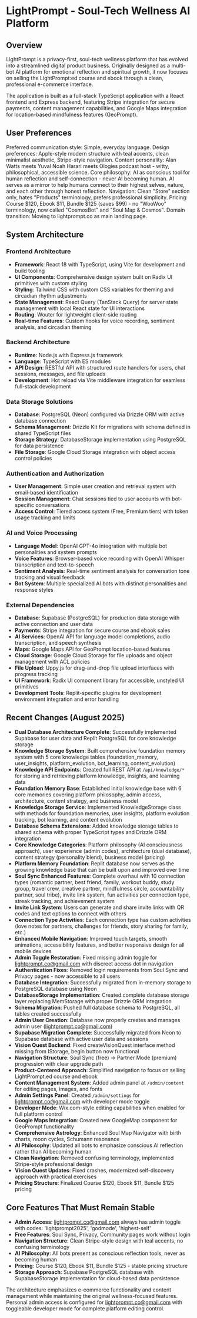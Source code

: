 # LightPrompt - Soul-Tech Wellness AI Platform

## Overview

LightPrompt is a privacy-first, soul-tech wellness platform that has evolved into a streamlined digital product business. Originally designed as a multi-bot AI platform for emotional reflection and spiritual growth, it now focuses on selling the LightPrompt:ed course and ebook through a clean, professional e-commerce interface.

The application is built as a full-stack TypeScript application with a React frontend and Express backend, featuring Stripe integration for secure payments, content management capabilities, and Google Maps integration for location-based mindfulness features (GeoPrompt).

## User Preferences

Preferred communication style: Simple, everyday language.
Design preferences: Apple-style modern structure with teal accents, clean minimalist aesthetic, Stripe-style navigation.
Content personality: Alan Watts meets Yuval Noah Harari meets Ologies podcast host - witty, philosophical, accessible science.
Core philosophy: AI as conscious tool for human reflection and self-connection - never AI becoming human. AI serves as a mirror to help humans connect to their highest selves, nature, and each other through honest reflection.
Navigation: Clean "Store" section only, hates "Products" terminology, prefers professional simplicity.
Pricing: Course $120, Ebook $11, Bundle $125 (saves $99) - no "WooWoo" terminology, now called "CosmosBot" and "Soul Map & Cosmos".
Domain transition: Moving to lightprompt.co as main landing page.

## System Architecture

### Frontend Architecture
- **Framework**: React 18 with TypeScript, using Vite for development and build tooling
- **UI Components**: Comprehensive design system built on Radix UI primitives with custom styling
- **Styling**: Tailwind CSS with custom CSS variables for theming and circadian rhythm adjustments
- **State Management**: React Query (TanStack Query) for server state management with local React state for UI interactions
- **Routing**: Wouter for lightweight client-side routing
- **Real-time Features**: Custom hooks for voice recording, sentiment analysis, and circadian theming

### Backend Architecture  
- **Runtime**: Node.js with Express.js framework
- **Language**: TypeScript with ES modules
- **API Design**: RESTful API with structured route handlers for users, chat sessions, messages, and file uploads
- **Development**: Hot reload via Vite middleware integration for seamless full-stack development

### Data Storage Solutions
- **Database**: PostgreSQL (Neon) configured via Drizzle ORM with active database connection
- **Schema Management**: Drizzle Kit for migrations with schema defined in shared TypeScript files
- **Storage Strategy**: DatabaseStorage implementation using PostgreSQL for data persistence
- **File Storage**: Google Cloud Storage integration with object access control policies

### Authentication and Authorization
- **User Management**: Simple user creation and retrieval system with email-based identification
- **Session Management**: Chat sessions tied to user accounts with bot-specific conversations
- **Access Control**: Tiered access system (Free, Premium tiers) with token usage tracking and limits

### AI and Voice Processing
- **Language Model**: OpenAI GPT-4o integration with multiple bot personalities and system prompts
- **Voice Features**: Browser-based voice recording with OpenAI Whisper transcription and text-to-speech
- **Sentiment Analysis**: Real-time sentiment analysis for conversation tone tracking and visual feedback
- **Bot System**: Multiple specialized AI bots with distinct personalities and response styles

### External Dependencies

- **Database**: Supabase (PostgreSQL) for production data storage with active connection and user data
- **Payments**: Stripe integration for secure course and ebook sales
- **AI Services**: OpenAI API for language model completions, audio transcription, and speech synthesis
- **Maps**: Google Maps API for GeoPrompt location-based features
- **Cloud Storage**: Google Cloud Storage for file uploads and object management with ACL policies
- **File Upload**: Uppy.js for drag-and-drop file upload interfaces with progress tracking
- **UI Framework**: Radix UI component library for accessible, unstyled UI primitives
- **Development Tools**: Replit-specific plugins for development environment integration and error handling

## Recent Changes (August 2025)

- **Dual Database Architecture Complete**: Successfully implemented Supabase for user data and Replit PostgreSQL for core knowledge storage
- **Knowledge Storage System**: Built comprehensive foundation memory system with 5 core knowledge tables (foundation_memory, user_insights, platform_evolution, bot_learning, content_evolution)
- **Knowledge API Endpoints**: Created full REST API at `/api/knowledge/*` for storing and retrieving platform knowledge, insights, and learning data
- **Foundation Memory Base**: Established initial knowledge base with 6 core memories covering platform philosophy, admin access, architecture, content strategy, and business model
- **Knowledge Storage Service**: Implemented KnowledgeStorage class with methods for foundation memories, user insights, platform evolution tracking, bot learning, and content evolution
- **Database Schema Extensions**: Added knowledge storage tables to shared schema with proper TypeScript types and Drizzle ORM integration
- **Core Knowledge Categories**: Platform philosophy (AI consciousness approach), user experience (admin codes), architecture (dual database), content strategy (personality blend), business model (pricing)
- **Platform Memory Foundation**: Replit database now serves as the growing knowledge base that can be built upon and improved over time
- **Soul Sync Enhanced Features**: Complete overhaul with 10 connection types (romantic partner, best friend, family, workout buddy, study group, travel crew, creative partner, mindfulness circle, accountability partner, soul tribe), invite link system, fun activities per connection type, streak tracking, and achievement system
- **Invite Link System**: Users can generate and share invite links with QR codes and text options to connect with others
- **Connection Type Activities**: Each connection type has custom activities (love notes for partners, challenges for friends, story sharing for family, etc.)
- **Enhanced Mobile Navigation**: Improved touch targets, smooth animations, accessibility features, and better responsive design for all mobile devices
- **Admin Toggle Restoration**: Fixed missing admin toggle for lightprompt.co@gmail.com with discreet access dot in navigation
- **Authentication Fixes**: Removed login requirements from Soul Sync and Privacy pages - now accessible to all users
- **Database Integration**: Successfully migrated from in-memory storage to PostgreSQL database using Neon
- **DatabaseStorage Implementation**: Created complete database storage layer replacing MemStorage with proper Drizzle ORM integration  
- **Schema Migration**: Pushed full database schema to PostgreSQL, all tables created successfully
- **Admin User Creation**: Database now properly creates and manages admin user (lightprompt.co@gmail.com)
- **Supabase Migration Complete**: Successfully migrated from Neon to Supabase database with active user data and sessions
- **Vision Quest Backend**: Fixed createVisionQuest interface method missing from IStorage, begin button now functional
- **Navigation Structure**: Soul Sync (free) → Partner Mode (premium) progression with clear upgrade path
- **Product-Centered Approach**: Simplified navigation to focus on selling LightPrompt:ed course and ebook
- **Content Management System**: Added admin panel at `/admin/content` for editing pages, images, and fonts
- **Admin Settings Panel**: Created `/admin/settings` for lightprompt.co@gmail.com with developer mode toggle
- **Developer Mode**: Wix.com-style editing capabilities when enabled for full platform control
- **Google Maps Integration**: Created new GoogleMap component for GeoPrompt functionality
- **Comprehensive Astrology**: Enhanced Soul Map Navigator with birth charts, moon cycles, Schumann resonance
- **AI Philosophy**: Updated all bots to emphasize conscious AI reflection rather than AI becoming human
- **Clean Navigation**: Removed confusing terminology, implemented Stripe-style professional design
- **Vision Quest Updates**: Fixed crashes, modernized self-discovery approach with practical exercises
- **Pricing Structure**: Finalized Course $120, Ebook $11, Bundle $125 pricing

## Core Features That Must Remain Stable

- **Admin Access**: lightprompt.co@gmail.com always has admin toggle with codes: 'lightprompt2025', 'godmode', 'highest-self'
- **Free Features**: Soul Sync, Privacy, Community pages work without login
- **Navigation Structure**: Clean Stripe-style design with teal accents, no confusing terminology
- **AI Philosophy**: All bots present as conscious reflection tools, never as becoming human
- **Pricing**: Course $120, Ebook $11, Bundle $125 - stable pricing structure
- **Storage Approach**: Supabase PostgreSQL database with SupabaseStorage implementation for cloud-based data persistence

The architecture emphasizes e-commerce functionality and content management while maintaining the original wellness-focused features. Personal admin access is configured for lightprompt.co@gmail.com with toggleable developer mode for complete platform editing control.
